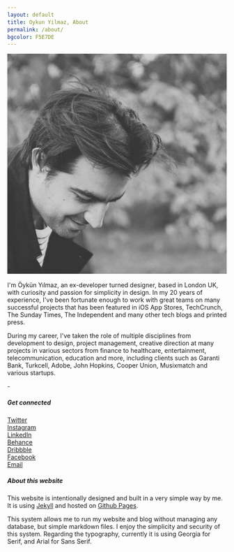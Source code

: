 ```yaml
---
layout: default
title: Oykun Yilmaz, About
permalink: /about/
bgcolor: F5E7DE
---
```

<div class="max-width">
	<div class="flex flex-wrap justify-between">
	<div class="w-25">
		<img src="/assets/oykun.jpg"> 
	</div>
	<div class="w-70-l font-serif">
		<p class="mt0 pt0">I'm Öykün Yılmaz, an ex-developer turned designer, based in London UK, with curiosity and passion for simplicity in design. In my 20 years of experience, I've been fortunate enough to work with great teams on many successful projects that has been featured in iOS App Stores, TechCrunch, The Sunday Times, The Independent and many other tech blogs and printed press.</p>
		<p>During my career, I've taken the role of multiple disciplines from development to design, project management, creative direction at many projects in various sectors from finance to healthcare, entertainment, telecommunication, education and more, including clients such as Garanti Bank, Turkcell, Adobe, John Hopkins, Cooper Union, Musixmatch and various startups.</p>
		<p>-</p>
	</div>
</div>

<div class="max-width mt5">
	<div class="flex flex-wrap justify-between">
		<div class="w-25-l">
			<h5>Get connected</h5>
			<p class="clean-links">
				<a href="https://twitter.com/oykun" title="@oykun">Twitter</a> <br>
				<a href="https://instagram.com/oykun" title="@oykun">Instagram</a> <br>
				<a href="https://www.linkedin.com/in/oykun/" title="oykun">LinkedIn</a> <br>
				<a href="https://www.behance.net/oykun" title="oykun">Behance</a> <br>
				<a href="https://www.dribbble.com/oykun" title="oykun">Dribbble</a> <br>
				<a href="https://www.facebook.com/oykunyilmaz" title="oykunyilmaz">Facebook</a> <br>
				<a href="mailto:hello@oykun.com" title="hello@oykun.com">Email</a> <br>
			</p>
		</div>
		<div class="w-70-l font-serif">
			<h5>About this website</h5>
			<p>This website is intentionally designed and built in a very simple way by me. It is using <a href="https://jekyllrb.com" title="Jekyll">Jekyll</a> and hosted on <a href="https://pages.github.com" title="Github Pages">Github Pages</a>.</p>
			<p>This system allows me to run my website and blog without managing any database, but simple markdown files. I enjoy the simplicity and security of this system. Regarding the typography, currently it is using Georgia for Serif, and Arial for Sans Serif.</p>
		</div>
	</div>
</div>